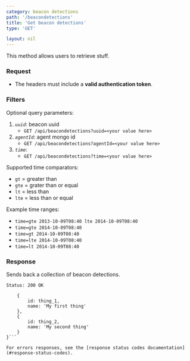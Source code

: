 ```yaml
---
category: beacon detections
path: '/beacondetections'
title: 'Get beacon detections'
type: 'GET'

layout: nil
---
```


This method allows users to retrieve stuff.

### Request

* The headers must include a **valid authentication token**.

### Filters

Optional query parameters:

1. *```uuid```*: beacon uuid
    - ```GET /api/beacondetections?uuid=<your value here>```
1. *```agentId```*: agent mongo id
    - ```GET /api/beacondetections?agentId=<your value here>```
1. *```time```*:
    - ```GET /api/beacondetections?time=<your value here>```

Supported time comparators:

   - ```gt``` = greater than
   - ```gte``` = grater than or equal
   - ```lt``` = less than
   - ```lte``` = less than or equal
 
Example time ranges:

  - ```time=gte 2013-10-09T08:40 lte 2014-10-09T08:40```
  - ```time=gte 2014-10-09T08:40```
  - ```time=gt 2014-10-09T08:40```
  - ```time=lte 2014-10-09T08:40```
  - ```time=lt 2014-10-09T08:40```




### Response

Sends back a collection of beacon detections.

```Status: 200 OK```
```{
    {
        id: thing_1,
        name: 'My first thing'
    },
    {
        id: thing_2,
        name: 'My second thing'
    }
}```

For errors responses, see the [response status codes documentation](#response-status-codes).
